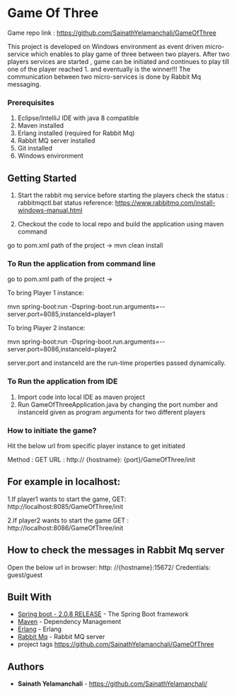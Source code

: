 # Game Of Three

Game repo link : https://github.com/SainathYelamanchali/GameOfThree

This project is developed on Windows environment as event driven micro-service which enables to play game of three between two players.
After two players services are started , game can be initiated and continues to play till one of the player reached 1. and eventually is the winner!!!
The communication between two micro-services is done by Rabbit Mq messaging.

### Prerequisites

1. Eclipse/IntelliJ IDE  with java 8 compatible
2. Maven installed
3. Erlang installed (required for Rabbit Mq)
4. Rabbit MQ server installed 
5. Git installed
6. Windows environment


## Getting Started
1. Start the rabbit mq service before starting the players
  check the status : rabbitmqctl.bat status
  reference: https://www.rabbitmq.com/install-windows-manual.html
 
2. Checkout the code to local repo and build the application using maven command

go to pom.xml path of the project -> mvn clean install
 
### To Run the application from command line
 
go to pom.xml path of the project ->

To bring Player 1 instance:

mvn spring-boot:run -Dspring-boot.run.arguments=--server.port=8085,instanceId=player1

To bring Player 2 instance:

mvn spring-boot:run -Dspring-boot.run.arguments=--server.port=8086,instanceId=player2

server.port and instanceId are the run-time properties passed dynamically.

### To Run the application from IDE

1. Import code into local IDE as maven project
2. Run GameOfThreeApplication.java by changing the port number and instanceId given as program arguments
for two different players





### How to initiate the game?
 
 Hit the below url from specific player instance to get initiated


 Method : GET
 URL : http:// {hostname}: {port}/GameOfThree/init
 
## For example in localhost:
1.If player1 wants to start the game,
GET: http://localhost:8085/GameOfThree/init

2.If player2 wants to start the game
GET : http://localhost:8086/GameOfThree/init

  

## How to check the messages in Rabbit Mq server

Open the below url in browser:
http: //{hostname}:15672/
Credentials: guest/guest

## Built With

* [Spring boot - 2.0.8 RELEASE](https://docs.spring.io/spring-boot/docs/) - The Spring Boot framework
* [Maven](https://maven.apache.org/) - Dependency Management 
* [Erlang](https://www.erlang.org/downloads) - Erlang 
* [Rabbit Mq](https://www.rabbitmq.com/download.html) - Rabbit MQ server
* project tags https://github.com/SainathYelamanchali/GameOfThree

## Authors

* **Sainath Yelamanchali** - https://github.com/SainathYelamanchali/
